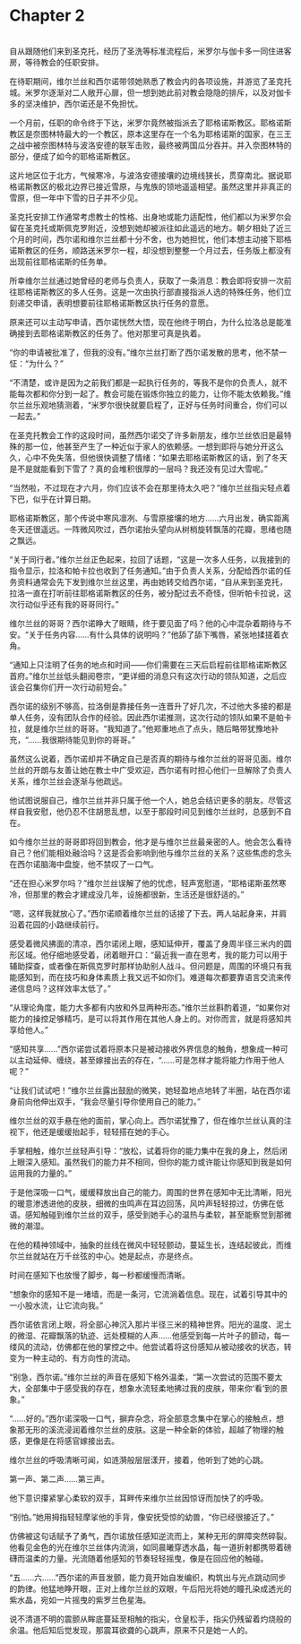 # Chapter 2

<br>
自从跟随他们来到圣克托，经历了圣洗等标准流程后，米罗尔与伽卡多一同住进客房，等待教会的任职安排。

在待职期间，维尔兰丝和西尔诺带领她熟悉了教会内的各项设施，并游览了圣克托城。米罗尔逐渐对二人敞开心扉，但一想到她此前对教会隐隐的排斥，以及对伽卡多的坚决维护，西尔诺还是不免担忧。

一个月前，任职的命令终于下达，米罗尔竟然被指派去了耶格诺斯教区。耶格诺斯教区是奈图林特最大的一个教区，原本这里存在一个名为耶格诺斯的国家，在三王之战中被奈图林特与波洛安德的联军击败，最终被两国瓜分吞并。并入奈图林特的部分，便成了如今的耶格诺斯教区。

这片地区位于北方，气候寒冷，与波洛安德接壤的边境线狭长，贯穿南北。据说耶格诺斯教区的极北边界已接近雪原，与鬼族的领地遥遥相望。虽然这里并非真正的雪原，但一年中下雪的日子并不少见。

圣克托安排工作通常考虑教士的性格、出身地或能力适配性，他们都以为米罗尔会留在圣克托或斯佩克罗附近，没想到她却被派往如此遥远的地方。朝夕相处了近三个月的时间，西尔诺和维尔兰丝都十分不舍，也为她担忧，他们本想主动接下耶格诺斯教区的任务，顺路送米罗尔一程，却没想到整整一个月过去，任务版上都没有出现前往耶格诺斯的任务单。

所幸维尔兰丝通过她曾经的老师与负责人，获取了一条消息：教会即将安排一次前往耶格诺斯教区的多人任务。这是一次由执行部直接指派人选的特殊任务，他们立刻递交申请，表明想要前往耶格诺斯教区执行任务的意愿。

原来还可以主动写申请，西尔诺恍然大悟，现在他终于明白，为什么拉洛总是能准确接到去耶格诺斯教区的任务了。他对那里可真是执着。

“你的申请被批准了，但我的没有。”维尔兰丝打断了西尔诺发散的思考，他不禁一怔：“为什么？”

“不清楚，或许是因为之前我们都是一起执行任务的，等我不是你的负责人，就不能每次都和你分到一起了。教会可能在锻炼你独立的能力，让你不能太依赖我。”维尔兰丝乐观地猜测着，“米罗尔很快就要启程了，正好与任务时间重合，你们可以一起去。”

在圣克托教会工作的这段时间，虽然西尔诺交了许多新朋友，维尔兰丝依旧是最特殊的那一位，他甚至产生了一种近似于家人的依赖感。一想到即将与她分开这么久，心中不免失落，但他很快调整了情绪：“如果去耶格诺斯教区的话，到了冬天是不是就能看到下雪了？真的会堆积很厚的一层吗？我还没有见过大雪呢。”

“当然啦，不过现在才六月，你们应该不会在那里待太久吧？”维尔兰丝指尖轻点着下巴，似乎在计算日期。

耶格诺斯教区，那个传说中寒风凛冽、与雪原接壤的地方……六月出发，确实距离冬天还很遥远。一阵微风吹过，西尔诺抬头望向从树梢旋转飘落的花瓣，思绪也随之飘远。

“关于同行者。”维尔兰丝正色起来，拉回了话题，“这是一次多人任务，以我接到的指令显示，拉洛和帕卡拉也收到了任务通知。”由于负责人关系，分配给西尔诺的任务资料通常会先下发到维尔兰丝这里，再由她转交给西尔诺，“自从来到圣克托，拉洛一直在打听前往耶格诺斯教区的任务，被分配过去不奇怪，但听帕卡拉说，这次行动似乎还有我的哥哥同行。”

维尔兰丝的哥哥？西尔诺睁大了眼睛，终于要见面了吗？他的心中混杂着期待与不安。“关于任务内容……有什么具体的说明吗？”他舔了舔下嘴唇，紧张地揉搓着衣角。

“通知上只注明了任务的地点和时间——你们需要在三天后启程前往耶格诺斯教区首府。”维尔兰丝低头翻阅卷宗，“更详细的消息只有这次行动的领队知道，之后应该会召集你们开一次行动前短会。”

西尔诺的级别不够高，拉洛倒是靠接任务一连晋升了好几次，不过他大多接的都是单人任务，没有团队合作的经验。因此西尔诺推测，这次行动的领队如果不是帕卡拉，就是维尔兰丝的哥哥。“我知道了。”他郑重地点了点头，随后略带犹豫地补充，“……我很期待能见到你的哥哥。”

虽然这么说着，西尔诺却并不确定自己是否真的期待与维尔兰丝的哥哥见面。维尔兰丝的开朗与友善让她在教士中广受欢迎，西尔诺有时担心他们一旦解除了负责人关系，维尔兰丝会逐渐与他疏远。

他试图说服自己，维尔兰丝并非只属于他一个人，她总会结识更多的朋友。尽管这样自我安慰，他仍忍不住胡思乱想，以至于那段时间见到维尔兰丝时，总感到不自在。

如今维尔兰丝的哥哥即将回到教会，他才是与维尔兰丝最亲密的人。他会怎么看待自己？他们能相处融洽吗？这是否会影响到他与维尔兰丝的关系？这些焦虑的念头在西尔诺脑海中盘旋，他不禁叹了一口气。

“还在担心米罗尔吗？”维尔兰丝误解了他的忧虑，轻声宽慰道，“耶格诺斯虽然寒冷，但那里的教会才建成没几年，设施都很新，生活还是很舒适的。”

“嗯，这样我就放心了。”西尔诺顺着维尔兰丝的话接了下去。两人站起身来，并肩沿着花园的小路继续前行。

感受着微风拂面的清凉，西尔诺闭上眼，感知延伸开，覆盖了身周半径三米内的圆形区域。他仔细地感受着，闭着眼开口：“最近我一直在思考，我的能力可以用于辅助探查，或者像在斯佩克罗时那样协助别人战斗。但问题是，周围的环境只有我能感知到，而在技巧和身体素质上我又远不如你们。难道每次都要靠语言交流来传递信息吗？这样效率太低了。”

“从理论角度，能力大多都有内放和外显两种形态。”维尔兰丝斟酌着道，“如果你对能力的操控足够精巧，是可以将其作用在其他人身上的。对你而言，就是将感知共享给他人。”

“感知共享……”西尔诺尝试着将原本只是被动接收外界信息的触角，想象成一种可以主动延伸、缠绕，甚至嫁接出去的存在，“……可是怎样才能将能力作用于他人呢？”

“让我们试试吧！”维尔兰丝露出鼓励的微笑，她轻盈地点地转了半圈，站在西尔诺身前向他伸出双手，“我会尽量引导你使用自己的能力。”

维尔兰丝的双手悬在他的面前，掌心向上。西尔诺犹豫了，但在维尔兰丝认真的注视下，他还是缓缓抬起手，轻轻搭在她的手心。

手掌相触，维尔兰丝轻声引导：“放松，试着将你的能力集中在我的身上，然后闭上眼深入感知。虽然我们的能力并不相同，但你的能力或许能让你感知到我是如何运用我的力量的。”

于是他深吸一口气，缓缓释放出自己的能力。周围的世界在感知中无比清晰，阳光的暖意渗透进他的皮肤，细微的虫鸣声在耳边回荡，风吟声轻轻掠过，仿佛在低语。感知触碰到维尔兰丝的双手，感受到她手心的温热与柔软，甚至能察觉到那微微的潮湿。

在他的精神领域中，抽象的丝线在微风中轻轻颤动，蔓延生长，连结起彼此，而维尔兰丝就站在万千丝弦的中心。她是起点，亦是终点。

时间在感知下也放慢了脚步，每一秒都缓慢而清晰。

“想象你的感知不是一堵墙，而是一条河，它流淌着信息。现在，试着引导其中的一小股水流，让它流向我。”

西尔诺依言闭上眼，将全部心神沉入那片半径三米的精神世界。阳光的温度、泥土的微湿、花瓣飘落的轨迹、远处模糊的人声……他感受到每一片叶子的颤动，每一缕风的流动，仿佛都在他的掌控之中。他尝试着将这份感知从被动接收的状态，转变为一种主动的、有方向性的流动。

“别急，西尔诺。”维尔兰丝的声音在感知下格外温柔，“第一次尝试的范围不要太大，全部集中于感受我的存在，想象水流轻柔地拂过我的皮肤，带来你‘看’到的景象。”

“……好的。”西尔诺深吸一口气，摒弃杂念，将全部意念集中在掌心的接触点，想象那无形的溪流浸润着维尔兰丝的皮肤。这是一种全新的体验，超越了物理的触感，更像是在将感官嫁接出去。

维尔兰丝的呼吸清晰可闻，如涟漪般层层漾开，接着，他听到了她的心跳。

第一声、第二声……第三声。

他下意识攥紧掌心柔软的双手，耳畔传来维尔兰丝因惊讶而加快了的呼吸。

“别怕。”她用拇指轻轻摩挲他的手背，像安抚受惊的幼兽，“你已经很接近了。”

仿佛被这句话赋予了勇气，西尔诺放任感知逆流而上，某种无形的屏障突然碎裂。他看见金色的光在维尔兰丝体内流淌，如同晨曦穿透水晶，每一道折射都携带着磅礴而温柔的力量。光流随着他感知的节奏轻轻摇曳，像是在回应他的触碰。

“五……六……”西尔诺的声音发颤，能力竟开始自发编织，构筑出与光点跳动同步的韵律。他猛地睁开眼，正对上维尔兰丝的双眼，午后阳光将她的瞳孔染成透光的紫水晶，宛如一片摇曳的紫罗兰色星海。

说不清道不明的震颤从眸底蔓延至相触的指尖，仓皇松手，指尖仍残留着灼烧般的余温。他后知后觉发现，那震耳欲聋的心跳声，原来不只是她一人的。
